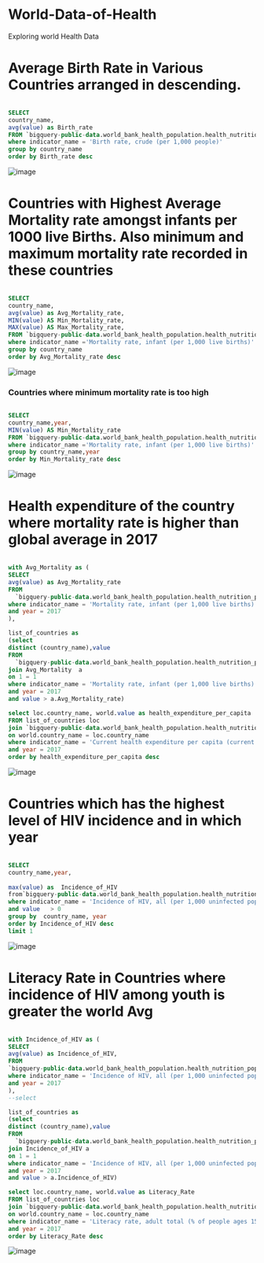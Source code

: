 # World-Data-of-Health
Exploring world Health Data


# Average Birth Rate in Various Countries arranged in descending. 
```sql

SELECT 
country_name,
avg(value) as Birth_rate
FROM `bigquery-public-data.world_bank_health_population.health_nutrition_population` 
where indicator_name = 'Birth rate, crude (per 1,000 people)'
group by country_name
order by Birth_rate desc

```
![image](https://user-images.githubusercontent.com/89662666/131261018-6576dcfc-e2b3-41eb-9edb-caa18abb5bdb.png)




# Countries with Highest Average Mortality rate amongst infants per 1000 live Births. Also minimum and maximum mortality rate recorded in these countries 
```sql

SELECT 
country_name,
avg(value) as Avg_Mortality_rate,
MIN(value) AS Min_Mortality_rate,
MAX(value) AS Max_Mortality_rate,
FROM `bigquery-public-data.world_bank_health_population.health_nutrition_population` 
where indicator_name ='Mortality rate, infant (per 1,000 live births)'
group by country_name
order by Avg_Mortality_rate desc

```
![image](https://user-images.githubusercontent.com/89662666/131260917-faba6437-b551-4b30-827a-3990bfd4a89a.png)


### Countries where minimum mortality rate is too high
```sql

SELECT 
country_name,year,
MIN(value) AS Min_Mortality_rate
FROM `bigquery-public-data.world_bank_health_population.health_nutrition_population` 
where indicator_name ='Mortality rate, infant (per 1,000 live births)'
group by country_name,year
order by Min_Mortality_rate desc
```
![image](https://user-images.githubusercontent.com/89662666/131260892-49dffc72-d8b5-4aae-8bad-53332903776e.png)

# Health expenditure of the country where mortality rate is higher than global average in 2017

```sql

with Avg_Mortality as (
SELECT
avg(value) as Avg_Mortality_rate
FROM
  `bigquery-public-data.world_bank_health_population.health_nutrition_population`
where indicator_name = 'Mortality rate, infant (per 1,000 live births)'
and year = 2017
),

list_of_countries as 
(select 
distinct (country_name),value 
FROM
  `bigquery-public-data.world_bank_health_population.health_nutrition_population`
join Avg_Mortality  a
on 1 = 1 
where indicator_name = 'Mortality rate, infant (per 1,000 live births)'
and year = 2017
and value > a.Avg_Mortality_rate)

select loc.country_name, world.value as health_expenditure_per_capita
FROM list_of_countries loc 
join `bigquery-public-data.world_bank_health_population.health_nutrition_population` world
on world.country_name = loc.country_name 
where indicator_name = 'Current health expenditure per capita (current US$)'
and year = 2017
order by health_expenditure_per_capita desc

```
![image](https://user-images.githubusercontent.com/89662666/131260809-63ed1fd8-c34d-4d89-906f-180a5760c9f7.png)

# Countries which has the highest level of HIV incidence and in which year
```sql

SELECT
country_name,year,
 
max(value) as  Incidence_of_HIV
from`bigquery-public-data.world_bank_health_population.health_nutrition_population`
where indicator_name = 'Incidence of HIV, all (per 1,000 uninfected population)'
and value   > 0 
group by  country_name, year
order by Incidence_of_HIV desc
limit 1

```
![image](https://user-images.githubusercontent.com/89662666/131260766-7b800499-d6c6-4cef-86a7-3612a7fe8a4d.png)

# Literacy Rate in Countries where incidence of HIV among youth is greater the world Avg
```sql

with Incidence_of_HIV as (
SELECT
avg(value) as Incidence_of_HIV,
FROM
`bigquery-public-data.world_bank_health_population.health_nutrition_population`
where indicator_name = 'Incidence of HIV, all (per 1,000 uninfected population)'
and year = 2017
),
--select 

list_of_countries as 
(select 
distinct (country_name),value 
FROM
  `bigquery-public-data.world_bank_health_population.health_nutrition_population`
join Incidence_of_HIV a
on 1 = 1 
where indicator_name = 'Incidence of HIV, all (per 1,000 uninfected population)'
and year = 2017
and value > a.Incidence_of_HIV)

select loc.country_name, world.value as Literacy_Rate
FROM list_of_countries loc 
join `bigquery-public-data.world_bank_health_population.health_nutrition_population` world
on world.country_name = loc.country_name 
where indicator_name = 'Literacy rate, adult total (% of people ages 15 and above)'
and year = 2017
order by Literacy_Rate desc
```
![image](https://user-images.githubusercontent.com/89662666/131262971-523d66e6-8aa7-4a82-be7b-8965ece1e375.png)



